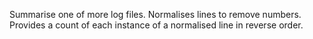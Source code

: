 Summarise one of more log files. Normalises lines to remove numbers. Provides a count of each instance of a normalised line in reverse order.
